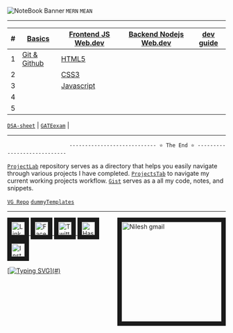 <a href="https://github.com/VebGlitch/NoteBook" target="_blank" > <img align="left"  src="https://user-images.githubusercontent.com/109365075/232681066-b0a05bdb-be5e-48c4-b988-1532e82cbde0.png"  alt="NoteBook Banner" />  </a> 
`MERN` `MEAN`

---

| # | [Basics](https://github.com/VebGlitch/NoteBook/tree/main/0.%20Basics)  	| [Frontend JS Web.dev](https://github.com/VebGlitch/NoteBook/tree/main/1.%20Frontend%20JS%20Web.dev)  	| [Backend Nodejs Web.dev](https://github.com/VebGlitch/NoteBook/tree/main/2.%20Backend%20Nodejs%20Web.dev)  	| [dev guide](https://github.com/VebGlitch/NoteBook/tree/main/3.%20dev%20guide) |
|--- |---	|---	|---	|--- |
| 1 | [Git & Github](https://github.com/VebGlitch/NoteBook/tree/main/0.%20Basics/1.%20git%20%26%20github)   	| [HTML5](https://github.com/VebGlitch/NoteBook/tree/main/1.%20Frontend%20JS%20Web.dev/1.%20HTML5)  	|   	|  
| 2 |   	| [CSS3](https://github.com/VebGlitch/NoteBook/tree/main/1.%20Frontend%20JS%20Web.dev/2.%20CSS3)  	|   	|
| 3 |   	| [Javascript ](https://github.com/VebGlitch/NoteBook/tree/main/1.%20Frontend%20JS%20Web.dev/3.%20Javascript)  	|   	| 
| 4 |   	|   	|   	|
| 5 |   	|   	|   	|


[`DSA-sheet`](https://github.com/VebGlitch/NoteBook/tree/main/DSA-sheet) | [`GATEexam`](https://github.com/VebGlitch/NoteBook/tree/main/GATEexam) | 

---
                        ---------------------------- ⭐ The End ⭐ ----------------------------


[`ProjectLab`](https://github.com/VebGlitch/ProjectLab) repository serves as a directory that helps you easily navigate through various projects I have completed.
[`ProjectsTab`](https://github.com/VebGlitch?query=is%3Aopen+sort%3Acreated-asc&tab=projects) to navigate my current working projects workflow. [`Gist`](https://gist.github.com/VebGlitch) serves as a all my code, notes, and snippets. 

[`VG Repo`](https://github.com/VebGlitch/VebGlitch) [`dummyTemplates`](https://github.com/VebGlitch/VebGlitch/tree/main/dummyTemplates) 


 
---
<!-- Connect with me  -->
<a href="#" target="_blank"> <img align="right" src="https://user-images.githubusercontent.com/83578068/190886850-029b2ce4-7b0d-47dd-8781-7092bee9b79e.png" alt="Nilesh gmail" width="230" border="10"/> </a>

<a href="https://www.linkedin.com/company/82633341" target="_blank"> <img src="https://user-images.githubusercontent.com/83578068/182090042-66a4d07a-19b3-4a0e-bb55-90433202f364.png" alt="LinkedIN" width="30" height="30" border="10"/>   <a href="https://www.facebook.com/vebglitch/" target="_blank"> <img  src="https://user-images.githubusercontent.com/83578068/182090072-f1ec00dd-05fa-46e5-92f9-6b91bda8cedf.png" alt="FaceBook" width="30" height="30" border="10"/> <a href="https://www.twitter.com/vebglitch" target="_blank"> <img  src="https://user-images.githubusercontent.com/83578068/182090162-2185eaae-fa13-46e7-9234-35e9aaae4a90.png" alt="Twitter" width="30" height="30" border="10"/> <a href="https://hashnode.com/@Vebglitch" target="_blank"> <img  src="https://user-images.githubusercontent.com/83578068/182090131-0eb5011a-7611-45c7-8e3a-42416d7a3100.png" alt="HashNode" width="30" height="30" border="10"/>
<a href="https://www.instagram.com/vebglitch" target="_blank"> <img  src="https://user-images.githubusercontent.com/83578068/182090113-295874ae-3dee-445c-831a-a42314543047.png" alt="Instagram" width="30" height="30" border="10"/>


 <!-- moving text -->

[![Typing SVG](https://readme-typing-svg.herokuapp.com?font=Montserrat&width=600&height=100&lines=thank+you+so+much%2C+have+a+great+day+!)](#)

<!-- End of the File by NileshNama NileshNama and MIT Licensed-->

